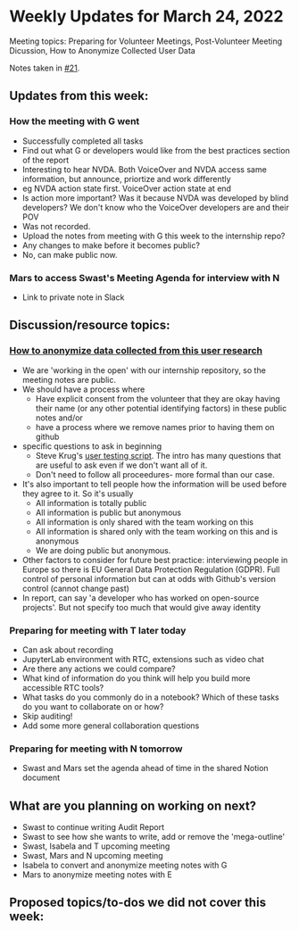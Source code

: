 # Weekly Updates for March 24, 2022
Meeting topics: Preparing for Volunteer Meetings, Post-Volunteer Meeting Dicussion, How to Anonymize Collected User Data

Notes taken in [#21](https://github.com/isabela-pf/internship/issues/21).

## Updates from this week:
### How the meeting with G went
- Successfully completed all tasks
- Find out what G or developers would like from the best practices section of the report
- Interesting to hear NVDA. Both VoiceOver and NVDA access same information, but announce, priortize and work differently
- eg NVDA action state first. VoiceOver action state at end
- Is action more important? Was it because NVDA was developed by blind developers? We don't know who the VoiceOver developers are and their POV
- Was not recorded. 
- Upload the notes from meeting with G this week to the internship repo?
- Any changes to make before it becomes public?
- No, can make public now.
### Mars to access Swast's Meeting Agenda for interview with N
  - Link to private note in Slack 

## Discussion/resource topics:
### [How to anonymize data collected from this user research](https://github.com/isabela-pf/internship/pull/19#issuecomment-1076985619)
- We are 'working in the open' with our internship repository, so the meeting notes are public.
- We should have a process where
  - Have explicit consent from the volunteer that they are okay having their name (or any other potential identifying factors) in these public notes and/or
  - have a process where we remove names prior to having them on github
- specific questions to ask in beginning
  - Steve Krug's [user testing script](https://sensible.com/downloads/test-script-web.pdf). The intro has many questions that are useful to ask even if we don't want all of it.
  - Don't need to follow all proceedures- more formal than our case.
- It's also important to tell people how the information will be used before they agree to it. So it's usually
  - All information is totally public
  - All information is public but anonymous
  - All information is only shared with the team working on this
  - All information is shared only with the team working on this and is anonymous
  - We are doing public but anonymous.
- Other factors to consider for future best practice: interviewing people in Europe so there is EU General Data Protection Regulation (GDPR). Full control of personal information but can at odds with Github's version control (cannot change past)
- In report, can say 'a developer who has worked on open-source projects'. But not specify too much that would give away identity
  
### Preparing for meeting with T later today
- Can ask about recording
- JupyterLab environment with RTC, extensions such as video chat
- Are there any actions we could compare?
- What kind of information do you think will help you build more accessible RTC tools?
- What tasks do you commonly do in a notebook? Which of these tasks do you want to collaborate on or how?
- Skip auditing!
- Add some more general collaboration questions

### Preparing for meeting with N tomorrow
- Swast and Mars set the agenda ahead of time in the shared Notion document
  
## What are you planning on working on next?
- Swast to continue writing Audit Report
- Swast to see how she wants to write, add or remove the 'mega-outline'
- Swast, Isabela and T upcoming meeting
- Swast, Mars and N upcoming meeting
- Isabela to convert and anonymize meeting notes with G
- Mars to anonymize meeting notes with E

## Proposed topics/to-dos we did not cover this week:
